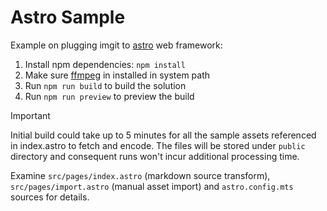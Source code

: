 # Astro Sample

Example on plugging imgit to [astro](https://astro.build) web framework:

1. Install npm dependencies: `npm install`
2. Make sure [ffmpeg](https://www.ffmpeg.org) in installed in system path
3. Run `npm run build` to build the solution
4. Run `npm run preview` to preview the build

> [!IMPORTANT]
> Initial build could take up to 5 minutes for all the sample assets referenced in index.astro to fetch and encode. The files will be stored under `public` directory and consequent runs won't incur additional processing time.

Examine `src/pages/index.astro` (markdown source transform), `src/pages/import.astro` (manual asset import) and `astro.config.mts` sources for details.
